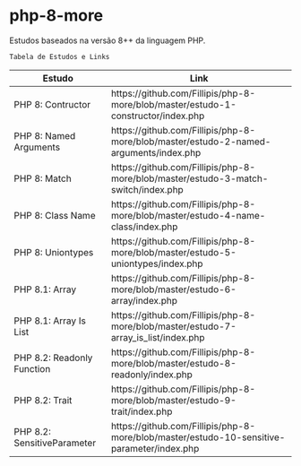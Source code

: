 # php-8-more

Estudos baseados na versão 8++ da linguagem PHP.

<code>Tabela de Estudos e Links</code>

<table>
  <thead>
    <tr>
      <th>Estudo</th>
      <th>Link</th>
    </tr>
  </thead>
  <tbody>
    <tr>
      <td>PHP 8: Contructor</td>
      <td>https://github.com/Fillipis/php-8-more/blob/master/estudo-1-constructor/index.php</td>
    </tr>
    <tr>
      <td>PHP 8: Named Arguments</td>
      <td>https://github.com/Fillipis/php-8-more/blob/master/estudo-2-named-arguments/index.php</td>
    </tr>
    <tr>
      <td>PHP 8: Match</td>
      <td>https://github.com/Fillipis/php-8-more/blob/master/estudo-3-match-switch/index.php</td>
    </tr>
    <tr>
      <td>PHP 8: Class Name</td>
      <td>https://github.com/Fillipis/php-8-more/blob/master/estudo-4-name-class/index.php</td>
    </tr>
    <tr>
      <td>PHP 8: Uniontypes</td>
      <td>https://github.com/Fillipis/php-8-more/blob/master/estudo-5-uniontypes/index.php</td>
    </tr>
    <tr>
      <td>PHP 8.1: Array</td>
      <td>https://github.com/Fillipis/php-8-more/blob/master/estudo-6-array/index.php</td>
    </tr>
    <tr>
      <td>PHP 8.1: Array Is List</td>
      <td>https://github.com/Fillipis/php-8-more/blob/master/estudo-7-array_is_list/index.php</td>
    </tr>
    <tr>
      <td>PHP 8.2: Readonly Function</td>
      <td>https://github.com/Fillipis/php-8-more/blob/master/estudo-8-readonly/index.php</td>
    </tr>
    <tr>
      <td>PHP 8.2: Trait</td>
      <td>https://github.com/Fillipis/php-8-more/blob/master/estudo-9-trait/index.php</td>
    </tr>
    <tr>
      <td>PHP 8.2: SensitiveParameter</td>
      <td>https://github.com/Fillipis/php-8-more/blob/master/estudo-10-sensitive-parameter/index.php</td>
    </tr>
  </tbody>
</table>
